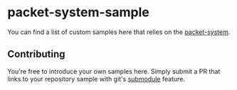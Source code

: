 # packet-system-sample
You can find a list of custom samples here that relies on the [packet-system](https://github.com/yousef-essa/packet-system).

## Contributing
You're free to introduce your own samples here. Simply submit a PR that links to your repository sample with git's [submodule](https://git-scm.com/book/en/v2/Git-Tools-Submodules) feature.
